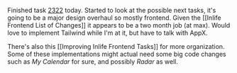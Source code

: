 Finished task [2322](https://bt.appx.pt/view.php?id=2322) today. Started to look at the possible next tasks, it's going to be a major design overhaul so mostly frontend. Given the [[Inlife Frontend List of Changes]] it appears to be a two month job (at max). Would love to implement Tailwind while I'm at it, but have to talk with AppX.

There's also this [[Improving Inlife Frontend Tasks]] for more organization. Some of these implementations might actual need some big code changes such as *My Calendar* for sure, and possibly *Radar* as well. 